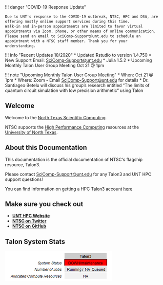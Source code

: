 !!! danger "COVID-19 Response Update"

	Due to UNT's response to the COVID-19 outbreak, NTSC, HPC and DSA, are offering mostly online support services during this time. 
	Walk-in and in-person appointments are limited to favor virtual appointments via Zoom, phone, or other means of online communication. 
	Please send an email to SciComp-Support@unt.edu to schedule an appointment with a NTSC staff member. Thank you for your understanding.

!!! info "Recent Updates 10/2020"
	* Updated Rstudio to version 1.4.750
	* New Support Email: SciComp-Support@unt.edu
	* Julia 1.5.2 
	* Upcoming Monthly Talon User Group Meeting Oct 21 @ 1pm

!!! note "Upcoming Monthly Talon User Group Meeting"
	* When: Oct 21 @ 1pm
	* Where: Zoom - Email SciComp-Support@unt.edu for details
	* Dr. Santiageo Betelu will discuss his group’s research entitled “The limits of quantum circuit simulation with low precision arithmetic” using Talon

## Welcome 

Welcome to the [North Texas Scientific Computing](https://it.unt.edu/ntsc).

NTSC supports the [High Performance Computing](https://hpc.unt.edu/) resources at the [University of North Texas](https://www.unt.edu/).

## About this Documentation

This documentation is the official documentation of NTSC's flagship resource, Talon3. 

Please contact SciComp-Support@unt.edu for any Talon3 and UNT HPC support questions!

You can find information on getting a HPC Talon3 account [here](newaccount.md)

## Make sure you check out

* **[UNT HPC Website](https://hpc.unt.edu/)**
* **[NTSC on Twitter](https://twitter.com/UNT_NTSC)**
* **[NTSC on GitHub](https://github.com/UNT-RITS)**


## Talon System Stats

![Talon_Stat](https://raw.githubusercontent.com/UNT-RITS/Talon3_stats/master/t3down.png)



